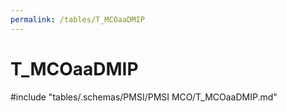 ```yaml
---
permalink: /tables/T_MCOaaDMIP
---
```

# T\_MCOaaDMIP
<!-- SPDX-License-Identifier: MPL-2.0 -->

<!-- ATTENTION : Ne pas supprimer ou modifier la ligne ci-dessous -->
#include "tables/.schemas/PMSI/PMSI MCO/T_MCOaaDMIP.md"
<!-- ATTENTION : Ne pas supprimer ou modifier la ligne ci-dessus -->
